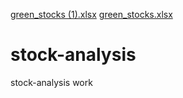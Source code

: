 [green_stocks (1).xlsx](https://github.com/gsalinas01/stock-analysis/files/6758930/green_stocks.1.xlsx)
[green_stocks.xlsx](https://github.com/gsalinas01/stock-analysis/files/6758808/green_stocks.xlsx)
# stock-analysis
stock-analysis work
